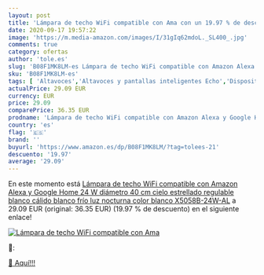 ```yaml
---
layout: post
title: 'Lámpara de techo WiFi compatible con Ama con un 19.97 % de descuento'
date: 2020-09-17 19:57:22
image: 'https://m.media-amazon.com/images/I/31gIq62mdoL._SL400_.jpg'
comments: true
category: ofertas
author: 'tole.es'
slug: 'B08F1MK8LM-es Lámpara de techo WiFi compatible con Amazon Alexa y Google...'
sku: 'B08F1MK8LM-es'
tags: [ 'Altavoces','Altavoces y pantallas inteligentes Echo','Dispositivos Amazon','Dispositivos Amazon y Accesorios','Dispositivos de red','Electrónica','Equipos de audio y Hi-Fi','Informática','Pantallas inteligentes','Routers','Sistemas WiFi Mesh','alexa','google','home', ]
actualPrice: 29.09 EUR
currency: EUR
price: 29.09
comparePrice: 36.35 EUR
prodname: 'Lámpara de techo WiFi compatible con Amazon Alexa y Google Home 24 W  diámetro 40 cm  cielo estrellado  regulable  blanco cálido  blanco frío  luz nocturna  color blanco X5058B-24W-AL'
country: 'es'
flag: '🇪🇸'
brand: ''
buyurl: 'https://www.amazon.es/dp/B08F1MK8LM/?tag=tolees-21'
descuento: '19.97'
average: '29.09'
---
```


En este momento está [Lámpara de techo WiFi compatible con Amazon Alexa y Google Home 24 W  diámetro 40 cm  cielo estrellado  regulable  blanco cálido  blanco frío  luz nocturna  color blanco X5058B-24W-AL](https://www.amazon.es/dp/B08F1MK8LM/?tag=tolees-21) a 29.09 EUR (original: 36.35 EUR) (19.97 %  de descuento) en el siguiente enlace!

[![Lámpara de techo WiFi compatible con Ama](https://m.media-amazon.com/images/I/31gIq62mdoL._SL400_.jpg)](https://www.amazon.es/dp/B08F1MK8LM/?tag=tolees-21)

🔎:


[🛒 Aquí!!!](https://www.amazon.es/dp/B08F1MK8LM/?tag=tolees-21)
